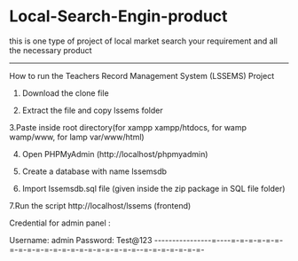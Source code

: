 # Local-Search-Engin-product
this is one type of project of local market search your requirement and all the necessary  product


----------------------------------------------------------------------------
How to run the Teachers Record Management System (LSSEMS) Project

1. Download the clone file

2. Extract the file and copy lssems folder

3.Paste inside root directory(for xampp xampp/htdocs, for wamp wamp/www, for lamp var/www/html)

4. Open PHPMyAdmin (http://localhost/phpmyadmin)

5. Create a database with name lssemsdb

6. Import lssemsdb.sql file (given inside the zip package in SQL file folder)

7.Run the script http://localhost/lssems (frontend)

Credential for admin panel :

Username: admin
Password: Test@123
----------------=----=-=-=-=-=-=-=-=-=-=-=-=-=-=-=-=-=-=-=-=-=--=-=-=-=-=-=-=-
